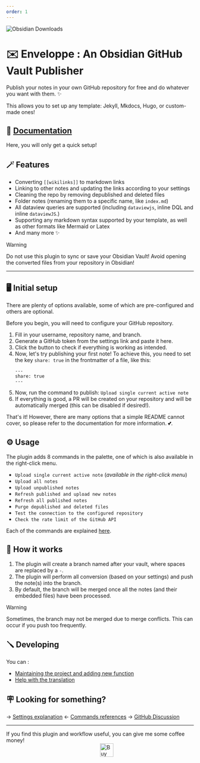 ```yaml
---
order: 1
---
```


![Obsidian Downloads](https://img.shields.io/badge/dynamic/json?logo=obsidian&color=%23483699&label=downloads&query=%24%5B%22obsidian-mkdocs-publisher%22%5D.downloads&url=https%3A%2F%2Fraw.githubusercontent.com%2Fobsidianmd%2Fobsidian-releases%2Fmaster%2Fcommunity-plugin-stats.json)

# ✉️ Enveloppe : An Obsidian GitHub Vault Publisher

Publish your notes in your own GitHub repository for free and do whatever you want with them. ✨

This allows you to set up any template: Jekyll, Mkdocs, Hugo, or custom-made ones!

## 📑 [Documentation](https://enveloppe.ovh/)

Here, you will only get a quick setup!

## 🪄 Features

- Converting `[[wikilinks]]` to markdown links
- Linking to other notes and updating the links according to your settings
- Cleaning the repo by removing depublished and deleted files
- Folder notes (renaming them to a specific name, like `index.md`)
- All dataview queries are supported (including `dataviewjs`, inline DQL and inline `dataviewJS`.)
- Supporting any markdown syntax supported by your template, as well as other formats like Mermaid or Latex
- And many more :sparkles:

> [!WARNING]
> Do not use this plugin to sync or save your Obsidian Vault!
> Avoid opening the converted files from your repository in Obsidian!

---

## 🖥️ Initial setup

There are plenty of options available, some of which are pre-configured and others are optional.

Before you begin, you will need to configure your GitHub repository.

1. Fill in your username, repository name, and branch.
2. Generate a GitHub token from the settings link and paste it here.
3. Click the button to check if everything is working as intended.
4. Now, let's try publishing your first note! To achieve this, you need to set the key `share: true` in the frontmatter of a file, like this:
   ```
   ---
   share: true
   ---
   ```
5. Now, run the command to publish: `Upload single current active note`
6. If everything is good, a PR will be created on your repository and will be automatically merged (this can be disabled if desired!).

That's it! However, there are many options that a simple README cannot cover, so please refer to the documentation for more information. 💕.

## ⚙️ Usage

The plugin adds 8 commands in the palette, one of which is also available in the right-click menu.

- `Upload single current active note` (_available in the right-click menu_)
- `Upload all notes`
- `Upload unpublished notes`
- `Refresh published and upload new notes`
- `Refresh all published notes`
- `Purge depublished and deleted files`
- `Test the connection to the configured repository`
- `Check the rate limit of the GitHub API`

Each of the commands are explained [here](https://enveloppe.ovh/Commands).

## 🤖 How it works

1. The plugin will create a branch named after your vault, where spaces are replaced by a `-`.
2. The plugin will perform all conversion (based on your settings) and push the note(s) into the branch.
3. By default, the branch will be merged once all the notes (and their embedded files) have been processed.

> [!WARNING]
> Sometimes, the branch may not be merged due to merge conflicts. This can occur if you push too frequently.

## 🪛 Developing

You can :

- [Maintaining the project and adding new function](https://enveloppe.ovh//Developing#general)
- [Help with the translation](https://enveloppe.ovh//Developing#translation)

## 🪧 Looking for something?

→ [Settings explanation](https://enveloppe.ovh//Plugin/Settings/)
← [Commands references](https://enveloppe.ovh//Commands)
→ [GitHub Discussion](https://github.com/orgs/Enveloppe/discussions)

---

If you find this plugin and workflow useful, you can give me some coffee money!<br>
<a href='https://ko-fi.com/X8X54ZYAV' target='_blank'><img height='36' style='border:0px;height:36px;display:block;margin-left:50%;' src='https://cdn.ko-fi.com/cdn/kofi1.png?v=3' border='0' alt='Buy Me a Coffee at ko-fi.com' /></a>
